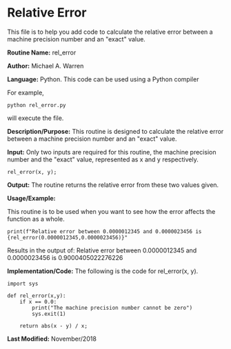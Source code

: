 # Relative Error 
This file is to help you add code to calculate the relative error between a machine precision number and an "exact" value.

**Routine Name:**           rel_error

**Author:** Michael A. Warren

**Language:** Python. This code can be used using a Python compiler

For example,

    python rel_error.py

will execute the file.

**Description/Purpose:** This routine is designed to calculate the relative error between a machine precision number and an "exact" value.

**Input:** Only two inputs are required for this routine, the machine precision number and the "exact" value, represented as x and y respectively.
	
	rel_error(x, y);

**Output:** The routine returns the relative error from these two values given.

**Usage/Example:**

This routine is to be used when you want to see how the error affects the function as a whole.

	print(f"Relative error between 0.0000012345 and 0.0000023456 is {rel_error(0.0000012345,0.0000023456)}"
Results in the output of:
	Relative error between 0.0000012345 and 0.0000023456 is 0.9000405022276226

**Implementation/Code:** The following is the code for rel_error(x, y).
	
	import sys

	def rel_error(x,y):
		if x == 0.0:
			print("The machine precision number cannot be zero")
			sys.exit(1)	
			
		return abs(x - y) / x;

**Last Modified:** November/2018
